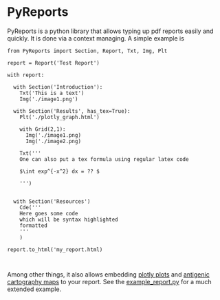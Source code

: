 # PyReports
PyReports is a python library that allows typing up pdf reports easily and quickly.
It is done via a context managing. A simple example is 

```
from PyReports import Section, Report, Txt, Img, Plt

report = Report('Test Report')  

with report:

  with Section('Introduction'):  
    Txt('This is a text')  
    Img('./image1.png') 
    
  with Section('Results', has_tex=True):
    Plt('./plotly_graph.html')
    
    with Grid(2,1):
      Img('./image1.png)
      Img('./image2.png)
      
    Txt('''
    One can also put a tex formula using regular latex code
    
    $\int exp^{-x^2} dx = ?? $
    
    ''')
    
    
  with Section('Resources')
    Cde('''
    Here goes some code
    which will be syntax highlighted
    formatted
    '''
    )
    
report.to_html('my_report.html)
    
 
```
Among other things, it also allows embedding [plotly plots](https://plotly.com/) and [antigenic cartography maps](https://www.antigenic-cartography.org/) to your report. See the [example_report.py](https://github.com/iAvicenna/PyReports/blob/main/test/examples/example_report.py) for a much extended example.
